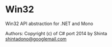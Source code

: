 Win32
=====

Win32 API abstraction for .NET and Mono

Authors:
Copyright (c) of C# port 2014 by Shinta <shintadono@googlemail.com>